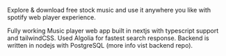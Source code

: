 Explore & download free stock music and use it anywhere you like with spotify web player experience.

Fully working Music player web app built in nextjs with typescript support and tailwindCSS. Used Algolia for fastest search response. Backend is written in nodejs with PostgreSQL (more info vist backend repo).
